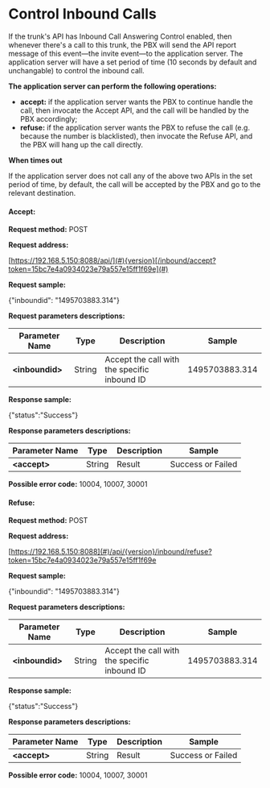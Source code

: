 # Control Inbound Calls

If the trunk's API has Inbound Call Answering Control enabled, then whenever there's a call to this trunk, the PBX will send the API report message of this event—the invite event—to the application server. The application server will have a set period of time \(10 seconds by default and unchangable\) to control the inbound call.

**The application server can perform the following operations:**

* **accept:** if the application server wants the PBX to continue handle the call, then invocate the Accept API, and the call will be handled by the PBX accordingly;
* **refuse:** if the application server wants the PBX to refuse the call \(e.g. because the number is blacklisted\), then invocate the Refuse API, and the PBX will hang up the call directly.

**When times out**

If the application server does not call any of the above two APIs in the set period of time, by default, the call will be accepted by the PBX and go to the relevant destination.

#### **Accept:**

**Request method:** POST

**Request address:**

[https://192.168.5.150:8088/api/](#){version}[/inbound/accept?token=15bc7e4a0934023e79a557e15ff1f69e](#)

**Request sample:**

{"inboundid": "1495703883.314"}

**Request parameters descriptions:**

| **Parameter Name** | **Type** | **Description** | **Sample** |
| --- | --- | --- | --- |
| **&lt;inboundid&gt;** | String | Accept the call with the specific inbound ID | 1495703883.314 |

**Response sample:**

{"status":"Success"}

**Response parameters descriptions:**

| **Parameter Name** | **Type** | **Description** | **Sample** |
| --- | --- | --- | --- |
| **&lt;accept&gt;** | String | Result | Success or Failed |

**Possible error code:** 10004, 10007, 30001

#### **Refuse:**

**Request method:** POST

**Request address:**

[https://192.168.5.150:8088](#)/api/{version}/inbound/refuse?token=15bc7e4a0934023e79a557e15ff1f69e

**Request sample:**

{"inboundid": "1495703883.314"}

**Request parameters descriptions:**

| **Parameter Name** | **Type** | **Description** | **Sample** |
| --- | --- | --- | --- |
| **&lt;inboundid&gt;** | String | Accept the call with the specific inbound ID | 1495703883.314 |

**Response sample:**

{"status":"Success"}

**Response parameters descriptions:**

| **Parameter Name** | **Type** | **Description** | **Sample** |
| --- | --- | --- | --- |
| **&lt;accept&gt;** | String | Result | Success or Failed |

**Possible error code:** 10004, 10007, 30001

